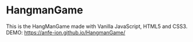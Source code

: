 # HangmanGame
This is the HangManGame made with Vanilla JavaScript, HTML5 and CSS3.
<br>
DEMO: https://anfe-ion.github.io/HangmanGame/
